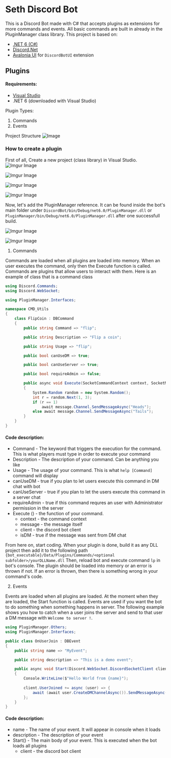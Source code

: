# Seth Discord Bot

This is a Discord Bot made with C# that accepts plugins as extensions for more commands and events. All basic commands are built in already in the PluginManager class library. 
This project is based on:

- [.NET 6 (C#)](https://dotnet.microsoft.com/en-us/download/dotnet/6.0)
- [Discord.Net](https://github.com/discord-net/Discord.Net)
- [Avalonia UI](https://avaloniaui.net/) for `DiscordBotUI` extension


## Plugins
#### Requirements:
- [Visual Studio](https://visualstudio.microsoft.com/thank-you-downloading-visual-studio/?sku=Community&channel=Release&version=VS2022&source=VSLandingPage&cid=2030&passive=false)
- .NET 6 (downloaded with Visual Studio)

Plugin Types:
1. Commands
2. Events

Project Structure
![Image](../../blob/gh-pages/Pictures/architecture.png)

### How to create a plugin

First of all, Create a new project (class library) in Visual Studio.
![Imgur Image](https://i.imgur.com/KUqzKsB.png)

![Imgur Image](https://i.imgur.com/JzpEViR.png)

![Imgur Image](https://i.imgur.com/vtoEepX.png)

![Imgur Image](https://i.imgur.com/ceaVR2R.png)

Now, let's add the PluginManager reference. It can be found inside the bot's main folder under
`DiscordBot/bin/Debug/net6.0/PluginManager.dll` or `PluginManager/bin/Debug/net6.0/PluginManager.dll`
after one successfull build.

![Imgur Image](https://i.imgur.com/UMSitk4.png)

![Imgur Image](https://i.imgur.com/GEjShdl.png)

1. Commands

Commands are loaded when all plugins are loaded into memory. When an user executes the command, only then the Execute function is called.
Commands are plugins that allow users to interact with them. 
Here is an example of class that is a command class
```cs
using Discord.Commands;
using Discord.WebSocket;

using PluginManager.Interfaces;

namespace CMD_Utils
{
    class FlipCoin : DBCommand
    {
        public string Command => "flip";

        public string Description => "Flip a coin";

        public string Usage => "flip";

        public bool canUseDM => true;

        public bool canUseServer => true;

        public bool requireAdmin => false;

        public async void Execute(SocketCommandContext context, SocketMessage message, DiscordSocketClient client, bool isDM)
        {
            System.Random random = new System.Random();
            int r = random.Next(1, 3);
            if (r == 1)
                await message.Channel.SendMessageAsync("Heads");
            else await message.Channel.SendMessageAsync("Tails");
        }
    }
}

```
#### Code description:
- Command - The keyword that triggers the execution for the command. This is what players must type in order to execute your command
- Description - The description of your command. Can be anything you like
- Usage - The usage of your command. This is what `help [Command]` command will display
- canUseDM - true if you plan to let users execute this command in DM chat with bot
- canUseServer - true if you plan to let the users execute this command in a server chat
- requireAdmin - true if this command requres an user with Administrator permission in the server
- Execute () - the function of your command.
  - context - the command context
  - message - the message itself
  - client - the discord bot client
  - isDM - true if the message was sent from DM chat

From here on, start coding. When your plugin is done, build it as any DLL project then add it to the following path
`{bot_executable}/Data/Plugins/Commands/<optional subfolder>/yourDLLName.dll`
Then, reload bot and execute command `lp` in bot's console. The plugin should be loaded into memory or an error is thrown if not. If an error is thrown, then
there is something wrong in your command's code.

2. Events

Events are loaded when all plugins are loaded. At the moment when they are loaded, the Start function is called.
Events are used if you want the bot to do something when something happens in server. The following example shows you how to catch when a user joins the server
and send to that user a DM message with `Welcome to server !`.

```cs
using PluginManager.Others;
using PluginManager.Interfaces;

public class OnUserJoin : DBEvent
{
    public string name => "MyEvent";

    public string description => "This is a demo event";

    public async void Start(Discord.WebSocket.DiscordSocketClient client)
    {
        Console.WriteLine($"Hello World from {name}");
        
        client.UserJoined += async (user) => {
            await (await user.CreateDMChannelAsync()).SendMessageAsync("Welcome to server !");
        };
    }
}
```

#### Code description:
- name - The name of your event. It will appear in console when it loads
- description - The description of your event
- Start() - The main body of your event. This is executed when the bot loads all plugins
  - client - the discord bot client

